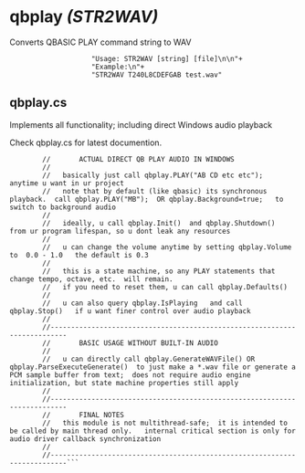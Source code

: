 # qbplay _(STR2WAV)_
Converts QBASIC PLAY command string to WAV
```                    "STR2WAVE - Convert BASIC play command string into an 8 bit 44100hz mono WAV file.\n\n"+
                    "Usage: STR2WAV [string] [file]\n\n"+
                    "Example:\n"+
                    "STR2WAV T240L8CDEFGAB test.wav"
```

## qbplay.cs
Implements all functionality; including direct Windows audio playback

Check qbplay.cs for latest documention.
```        //--------------------------------------------------------------------------
        //       ACTUAL DIRECT QB PLAY AUDIO IN WINDOWS
        //
        //   basically just call qbplay.PLAY("AB CD etc etc");   anytime u want in ur project
        //   note that by default (like qbasic) its synchronous playback.  call qbplay.PLAY("MB");  OR qbplay.Background=true;   to switch to background audio
        //
        //   ideally, u call qbplay.Init()  and qbplay.Shutdown()  from ur program lifespan, so u dont leak any resources
        //
        //   u can change the volume anytime by setting qbplay.Volume  to  0.0 - 1.0   the default is 0.3
        //
        //   this is a state machine, so any PLAY statements that change tempo, octave, etc.  will remain.
        //   if you need to reset them, u can call qbplay.Defaults()
        //
        //   u can also query qbplay.IsPlaying   and call qbplay.Stop()   if u want finer control over audio playback
        //
        //--------------------------------------------------------------------------
        //       BASIC USAGE WITHOUT BUILT-IN AUDIO
        //
        //   u can directly call qbplay.GenerateWAVFile() OR qbplay.ParseExecuteGenerate()  to just make a *.wav file or generate a PCM sample buffer from text;  does not require audio engine initialization, but state machine properties still apply
        //
        //--------------------------------------------------------------------------
        //       FINAL NOTES
        //   this module is not multithread-safe;  it is intended to be called by main thread only.   internal critical section is only for audio driver callback synchronization
        //
        //--------------------------------------------------------------------------```
